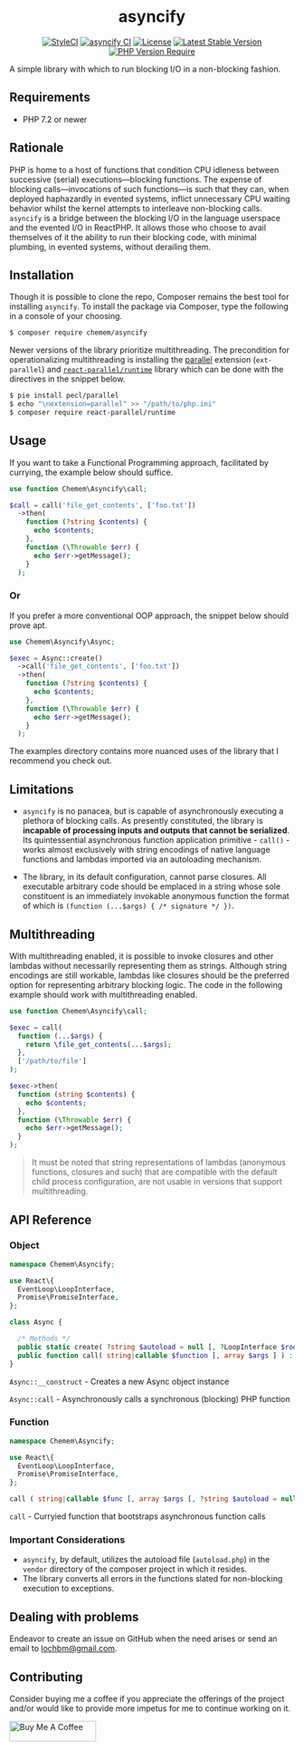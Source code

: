 <h1 align="center">asyncify</h1>

<span style="display:block;text-align:center;" align="center">

[![StyleCI](https://github.styleci.io/repos/365018048/shield?branch=master)](https://github.styleci.io/repos/365018048?branch=master)
[![asyncify CI](https://github.com/ace411/asyncify/actions/workflows/ci.yml/badge.svg)](https://github.com/ace411/asyncify/actions/workflows/ci.yml)
[![License](http://poser.pugx.org/chemem/asyncify/license)](https://packagist.org/packages/chemem/asyncify)
[![Latest Stable Version](http://poser.pugx.org/chemem/asyncify/v)](https://packagist.org/packages/chemem/asyncify)
[![PHP Version Require](http://poser.pugx.org/chemem/asyncify/require/php)](https://packagist.org/packages/chemem/asyncify)

</span>

A simple library with which to run blocking I/O in a non-blocking fashion.

## Requirements

- PHP 7.2 or newer

## Rationale

PHP is home to a host of functions that condition CPU idleness between successive (serial) executions—blocking functions. The expense of blocking calls—invocations of such functions—is such that they can, when deployed haphazardly in evented systems, inflict unnecessary CPU waiting behavior whilst the kernel attempts to interleave non-blocking calls. `asyncify` is a bridge between the blocking I/O in the language userspace and the evented I/O in ReactPHP. It allows those who choose to avail themselves of it the ability to run their blocking code, with minimal plumbing, in evented systems, without derailing them.

## Installation

Though it is possible to clone the repo, Composer remains the best tool for installing `asyncify`. To install the package via Composer, type the following in a console of your choosing.

```sh
$ composer require chemem/asyncify
```

Newer versions of the library prioritize multithreading. The precondition for operationalizing multithreading is installing the [parallel](https://github.com/krakjoe/parallel) extension (`ext-parallel`) and [`react-parallel/runtime`](https://github.com/reactphp-parallel/runtime) library which can be done with the directives in the snippet below.

```sh
$ pie install pecl/parallel
$ echo "\nextension=parallel" >> "/path/to/php.ini"
$ composer require react-parallel/runtime
```

## Usage

If you want to take a Functional Programming approach, facilitated by currying, the example below should suffice.

```php
use function Chemem\Asyncify\call;

$call = call('file_get_contents', ['foo.txt'])
  ->then(
    function (?string $contents) {
      echo $contents;
    },
    function (\Throwable $err) {
      echo $err->getMessage();
    }
  );
```

### Or

If you prefer a more conventional OOP approach, the snippet below should prove apt.

```php
use Chemem\Asyncify\Async;

$exec = Async::create()
  ->call('file_get_contents', ['foo.txt'])
  ->then(
    function (?string $contents) {
      echo $contents;
    },
    function (\Throwable $err) {
      echo $err->getMessage();
    }
  );
```

The examples directory contains more nuanced uses of the library that I recommend you check out.

## Limitations

- `asyncify` is no panacea, but is capable of asynchronously executing a plethora of blocking calls. As presently constituted, the library is **incapable of processing inputs and outputs that cannot be serialized**. Its quintessential asynchronous function application primitive - `call()` - works almost exclusively with string encodings of native language functions and lambdas imported via an autoloading mechanism.

- The library, in its default configuration, cannot parse closures. All executable arbitrary code should be emplaced in a string whose sole constituent is an immediately invokable anonymous function the format of which is `(function (...$args) { /* signature */ })`.

## Multithreading

With multithreading enabled, it is possible to invoke closures and other lambdas without necessarily representing them as strings. Although string encodings are still workable, lambdas like closures should be the preferred option for representing arbitrary blocking logic. The code in the following example should work with multithreading enabled.

```php
use function Chemem\Asyncify\call;

$exec = call(
  function (...$args) {
    return \file_get_contents(...$args);
  },
  ['/path/to/file']
);

$exec->then(
  function (string $contents) {
    echo $contents;
  },
  function (\Throwable $err) {
    echo $err->getMessage();
  }
);
```

> It must be noted that string representations of lambdas (anonymous functions, closures and such) that are compatible with the default child process configuration, are not usable in versions that support multithreading.

## API Reference

### Object

```php
namespace Chemem\Asyncify;

use React\{
  EventLoop\LoopInterface,
  Promise\PromiseInterface,
};

class Async {

  /* Methods */
  public static create( ?string $autoload = null [, ?LoopInterface $rootDir = null ] ) : Async;
  public function call( string|callable $function [, array $args ] ) : PromiseInterface;
}
```

`Async::__construct` - Creates a new Async object instance

`Async::call` - Asynchronously calls a synchronous (blocking) PHP function

### Function

```php
namespace Chemem\Asyncify;

use React\{
  EventLoop\LoopInterface,
  Promise\PromiseInterface,
};

call ( string|callable $func [, array $args [, ?string $autoload = null [, ?LoopInterface $args = null ] ] ] ) : PromiseInterface;
```

`call` - Curryied function that bootstraps asynchronous function calls

### Important Considerations

- `asyncify`, by default, utilizes the autoload file (`autoload.php`) in the `vendor` directory of the composer project in which it resides.
- The library converts all errors in the functions slated for non-blocking execution to exceptions.

## Dealing with problems

Endeavor to create an issue on GitHub when the need arises or send an email to lochbm@gmail.com.

## Contributing

Consider buying me a coffee if you appreciate the offerings of the project and/or would like to provide more impetus for me to continue working on it.

<a href="https://www.buymeacoffee.com/agiroLoki" target="_blank"><img src="https://cdn.buymeacoffee.com/buttons/lato-white.png" alt="Buy Me A Coffee" style="height: 36px !important;width: 153px !important;" /></a>
